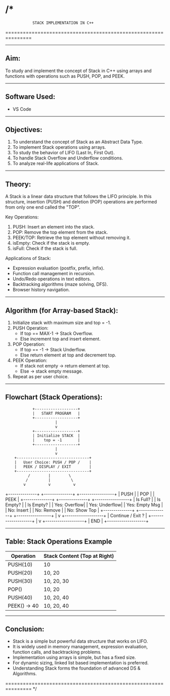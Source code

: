 /*
===============================================================
                STACK IMPLEMENTATION IN C++
===============================================================

---------------------------------------------------------------
Aim:
---------------------------------------------------------------
To study and implement the concept of Stack in C++ using arrays 
and functions with operations such as PUSH, POP, and PEEK.

---------------------------------------------------------------
Software Used:
---------------------------------------------------------------
- VS Code

---------------------------------------------------------------
Objectives:
---------------------------------------------------------------
1. To understand the concept of Stack as an Abstract Data Type.
2. To implement Stack operations using arrays.
3. To study the behavior of LIFO (Last In, First Out).
4. To handle Stack Overflow and Underflow conditions.
5. To analyze real-life applications of Stack.

---------------------------------------------------------------
Theory:
---------------------------------------------------------------
A Stack is a linear data structure that follows the LIFO principle.
In this structure, insertion (PUSH) and deletion (POP) operations 
are performed from only one end called the "TOP".

Key Operations:
1. PUSH: Insert an element into the stack.
2. POP: Remove the top element from the stack.
3. PEEK/TOP: Retrieve the top element without removing it.
4. isEmpty: Check if the stack is empty.
5. isFull: Check if the stack is full.

Applications of Stack:
- Expression evaluation (postfix, prefix, infix).
- Function call management in recursion.
- Undo/Redo operations in text editors.
- Backtracking algorithms (maze solving, DFS).
- Browser history navigation.

---------------------------------------------------------------
Algorithm (for Array-based Stack):
---------------------------------------------------------------
1. Initialize stack with maximum size and top = -1.
2. PUSH Operation:
   - If top == MAX-1 → Stack Overflow.
   - Else increment top and insert element.
3. POP Operation:
   - If top == -1 → Stack Underflow.
   - Else return element at top and decrement top.
4. PEEK Operation:
   - If stack not empty → return element at top.
   - Else → stack empty message.
5. Repeat as per user choice.

---------------------------------------------------------------
Flowchart (Stack Operations):
---------------------------------------------------------------

                +-------------------+
                |   START PROGRAM   |
                +-------------------+
                          |
                          v
                +-------------------+
                | Initialize STACK  |
                |    top = -1       |
                +-------------------+
                          |
                          v
        +--------------------------------+
        |   User Choice: PUSH / POP /    |
        |   PEEK / DISPLAY / EXIT        |
        +--------------------------------+
              /        |        \
             /         |         \
            v          v          v
   +--------------+ +--------------+ +-----------------+
   |    PUSH      | |     POP      | |      PEEK       |
   +--------------+ +--------------+ +-----------------+
   | Is Full?     | | Is Empty?    | | Is Empty?       |
   | Yes: Overflow| | Yes: Underflow| | Yes: Empty Msg |
   | No: Insert   | | No: Remove    | | No: Show Top   |
   +--------------+ +--------------+ +-----------------+
                          |
                          v
                +-------------------+
                | Continue / Exit ? |
                +-------------------+
                          |
                          v
                +-------------------+
                |      END          |
                +-------------------+

---------------------------------------------------------------
Table: Stack Operations Example
---------------------------------------------------------------

Operation    | Stack Content (Top at Right)
-------------|---------------------------------
PUSH(10)     | 10
PUSH(20)     | 10, 20
PUSH(30)     | 10, 20, 30
POP()        | 10, 20
PUSH(40)     | 10, 20, 40
PEEK() → 40  | 10, 20, 40

---------------------------------------------------------------
Conclusion:
---------------------------------------------------------------
- Stack is a simple but powerful data structure that works on LIFO.
- It is widely used in memory management, expression evaluation,
  function calls, and backtracking problems.
- Implementation using arrays is simple, but has a fixed size.
- For dynamic sizing, linked list based implementation is preferred.
- Understanding Stack forms the foundation of advanced DS & Algorithms.

===============================================================
*/
